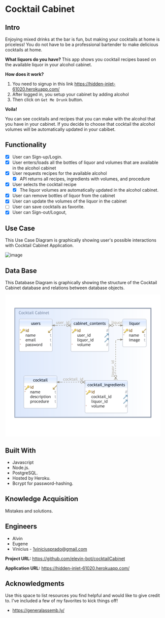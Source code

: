 # Cocktail Cabinet

## Intro
Enjoying mixed drinks at the bar is fun, but making your cocktails at home is priceless!
You do not have to be a professional bartender to make delicious cocktails at home.

**What liquors do you have?**
This app shows you cocktail recipes based on the available liquor in your alcohol cabinet.

**How does it work?**
1. You need to signup in this link https://hidden-inlet-61020.herokuapp.com/
2. After logged in, you setup your cabinet by adding alcohol
3. Then click on `Get Me Drunk` button.

**Voila!**

You can see cocktails and recipes that you can make with the alcohol that you have in your cabinet.
If you decide to choose that cocktail the alcohol volumes will be automatically updated in your cabibet.

## Functionality
- [x] User can Sign-up/Login.
- [x] User enters/loads all the bottles of liquor and volumes that are available in the alcohol cabinet
- [x] User requests recipes for the available alcohol
    - [x] API returns all recipes, ingredients with volumes, and procedure
- [x] User selects the cocktail recipe
    - [x] The liquor volumes are automatically updated in the alcohol cabinet.
- [x] User can remove bottles of liquor from the cabinet
- [x] User can update the volumes of the liquor in the cabinet
- [ ] User can save cocktails as favorite.
- [x] User can Sign-out/Logout, 

## Use Case
This Use Case Diagram is graphically showing user's possible interactions with Cocktail Cabinet Application.

![image](https://user-images.githubusercontent.com/104890292/189795983-594d036d-158b-4e1e-ad15-657ec24311a6.png)

## Data Base
This Database Diagram is graphically showing the structure of the Cocktail Cabinet database and relations between database objects.

![](db/database.png)

## Built With
- Javascript
- Node.js.
- PostgreSQL.
- Hosted by Heroku.
- Bcrypt for password-hashing.

## Knowledge Acquisition
Mistakes and solutions.

## Engineers
- Alvin
- Eugene
- Vinicius - 1viniciusprado@gmail.com

**Project URL:** https://github.com/elevin-bot/cocktailCabinet

**Application URL:** https://hidden-inlet-61020.herokuapp.com/

## Acknowledgments
Use this space to list resources you find helpful and would like to give credit to. I've included a few of my favorites to kick things off!
- https://generalassemb.ly/
